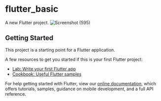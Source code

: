 # flutter_basic

A new Flutter project.
![Screenshot (595)](https://user-images.githubusercontent.com/89988888/161693154-834d2d40-21ff-448b-82f8-eec73711d30a.png)

## Getting Started

This project is a starting point for a Flutter application.

A few resources to get you started if this is your first Flutter project:

- [Lab: Write your first Flutter app](https://flutter.dev/docs/get-started/codelab)
- [Cookbook: Useful Flutter samples](https://flutter.dev/docs/cookbook)

For help getting started with Flutter, view our
[online documentation](https://flutter.dev/docs), which offers tutorials,
samples, guidance on mobile development, and a full API reference.
